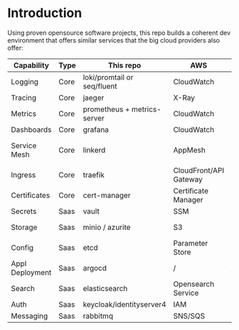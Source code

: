 # Introduction

Using proven opensource software projects, this repo builds a coherent dev environment that offers similar services that the big cloud providers also offer:

| Capability      | Type | This repo                   | AWS                    | Azure                  | Google |
| --------------- | ---- | --------------------------- | ---------------------- | ---------------------- | ------ |
| Logging         | Core | loki/promtail or seq/fluent | CloudWatch             | AppInsights            |        |
| Tracing         | Core | jaeger                      | X-Ray                  | AppInsights            |        |
| Metrics         | Core | prometheus + metrics-server | CloudWatch             | AppInsights            |        |
| Dashboards      | Core | grafana                     | CloudWatch             | AppInsights            |        |
| Service Mesh    | Core | linkerd                     | AppMesh                | Open Service Mesh      |        |
| Ingress         | Core | traefik                     | CloudFront/API Gateway | Azure FrontDoor        |        |
| Certificates    | Core | cert-manager                | Certificate Manager    | Management Certificate |        |
| Secrets         | Saas | vault                       | SSM                    | Azure Vault            |        |
| Storage         | Saas | minio / azurite             | S3                     | Azure Storage          |        |
| Config          | Saas | etcd                        | Parameter Store        | App Config             |        |
| Appl Deployment | Saas | argocd                      | /                      | /                      |        |
| Search          | Saas | elasticsearch               | Opensearch Service     | Elastic                |        |
| Auth            | Saas | keycloak/identityserver4    | IAM                    | IAM                    |        |
| Messaging       | Saas | rabbitmq                    | SNS/SQS                |                        |        |
